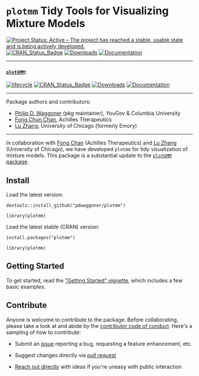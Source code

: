 # `plotmm` Tidy Tools for Visualizing Mixture Models
[![Project Status: Active – The project has reached a stable, usable state and is being actively developed.](https://www.repostatus.org/badges/latest/active.svg)](https://www.repostatus.org/#active)
[![CRAN_Status_Badge](https://www.r-pkg.org/badges/version/plotmm)](http://cran.r-project.org/package=plotmm)
[![Downloads](https://cranlogs.r-pkg.org/badges/grand-total/plotmm)](https://cran.r-project.org/package=plotmm)
[![Documentation](https://img.shields.io/badge/documentation-plotmm-orange.svg?colorB=E91E63)](https://www.r-pkg.org/pkg/plotmm)

---
#### [`plotGMM`](https://CRAN.R-project.org/package=plotGMM):
[![lifecycle](https://img.shields.io/badge/lifecycle-retired-orange.svg)](https://lifecycle.r-lib.org/articles/stages.html)
[![CRAN_Status_Badge](https://www.r-pkg.org/badges/version/plotGMM)](http://cran.r-project.org/package=plotGMM)
[![Downloads](http://cranlogs.r-pkg.org/badges/grand-total/plotGMM)](http://cranlogs.r-pkg.org/)
[![Documentation](https://img.shields.io/badge/documentation-plotGMM-orange.svg?colorB=E91E63)](https://www.r-pkg.org/pkg/plotGMM)

---

Package authors and contributors:
  - [Philip D. Waggoner](https://github.com/pdwaggoner) (pkg maintainer), YouGov & Columbia University
  - [Fong Chun Chan](https://github.com/tinyheero), Achilles Therapeutics
  - [Lu Zhang](https://github.com/LuZhang0128), University of Chicago (formerly Emory)

---

In collaboration with [Fong Chan](https://github.com/tinyheero) (Achilles Therapeutics) and [Lu Zhang](https://github.com/LuZhang0128) (University of Chicago), we have developed `plotmm` for tidy visualization of mixture models. This package is a substantial update to the [`plotGMM` package](https://CRAN.R-project.org/package=plotGMM).

## Install

Load the latest version:

```{r}
devtools::install_github("pdwaggoner/plotmm")

library(plotmm)
```

Load the latest stable (CRAN) version:

```{r}
install.packages("plotmm")

library(plotmm)
```

## Getting Started

To get started, read the ["Getting Started" vignette](https://github.com/pdwaggoner/plotmm/tree/master/vignettes), which includes a few basic examples. 


## Contribute

Anyone is welcome to contribute to the package. Before collaborating, please take a look at and abide by the [contributor code of conduct](https://github.com/pdwaggoner/plotmm/blob/master/CODE_OF_CONDUCT.md). Here's a sampling of how to contribute:

  - Submit an [issue](https://github.com/pdwaggoner/plotmm/issues) reporting a bug, requesting a feature enhancement, etc. 

  - Suggest changes directly via [pull request](https://github.com/pdwaggoner/plotmm/pulls)

  - [Reach out directly](https://pdwaggoner.github.io/) with ideas if you're uneasy with public interaction
